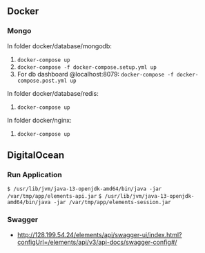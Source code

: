 ## Docker

### Mongo

In folder docker/database/mongodb:
 1. `docker-compose up`
 2. `docker-compose -f docker-compose.setup.yml up`
 3. For db dashboard @localhost:8079: `docker-compose -f docker-compose.post.yml up`

In folder docker/database/redis:
 1. `docker-compose up`

In folder docker/nginx:
 1. `docker-compose up`

## DigitalOcean

### Run Application

`$ /usr/lib/jvm/java-13-openjdk-amd64/bin/java -jar /var/tmp/app/elements-api.jar`
`$ /usr/lib/jvm/java-13-openjdk-amd64/bin/java -jar /var/tmp/app/elements-session.jar`

### Swagger

* http://128.199.54.24/elements/api/swagger-ui/index.html?configUrl=/elements/api/v3/api-docs/swagger-config#/
